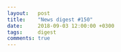 ```yaml
---
layout:   post
title:    "News digest #150"
date:     2018-09-03 12:00:00 +0300
tags:     digest
comments: true
---
```

